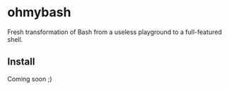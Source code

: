 # ohmybash
Fresh transformation of Bash from a useless playground to a full-featured shell.

## Install
Coming soon ;)
